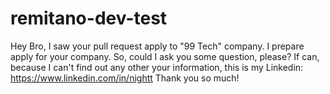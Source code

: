 # remitano-dev-test

Hey Bro, I saw your pull request apply to "99 Tech" company. I prepare apply for your company. So, could I ask you some question, please?
If can, because I can't find out any other your information, this is my Linkedin: https://www.linkedin.com/in/nightt
Thank you so much!
